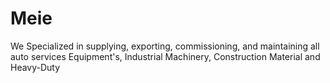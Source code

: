 # Meie
We Specialized in supplying, exporting, commissioning, and maintaining all auto services Equipment's, Industrial Machinery, Construction Material and Heavy-Duty
